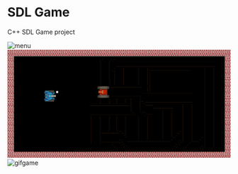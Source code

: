 # SDL Game
C++ SDL Game project 

![menu](https://user-images.githubusercontent.com/45800215/116511458-25c07a80-a8cf-11eb-9685-8727aabcefc0.png)
![shooting](https://github.com/Romercor/SDL_Game_Tanks/blob/master/photo1704025810.jpeg)
![gifgame](https://user-images.githubusercontent.com/45800215/116511469-278a3e00-a8cf-11eb-8a6a-3f2336888cd4.gif)
